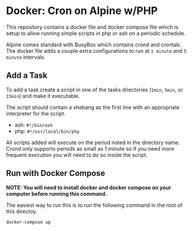# Docker: Cron on Alpine w/PHP

This repository contains a docker file and docker compose file which is setup to allow running simple scripts in php or ash on a periodic schedule.

Alpine comes standard with BusyBox which contains crond and crontab.  The docker file adds a couple extra configurations to run at `1 minute` and `5 minute` intervals.

## Add a Task

To add a task create a script in one of the tasks directories (`1min`, `5min`, or `15min`) and make it executable.

The script should contain a shebang as the first line with an appropriate interpreter for the script.

- ash: `#!/bin/ash`
- php: `#!/usr/local/bin/php`

All scripts added will execute on the period noted in the directory name.  Crond only supports periods as small as 1 minute so if you need more frequent execution you will need to do so inside the script.

## Run with Docker Compose

__NOTE: You will need to install docker and docker compose on your computer before running this command.__

The easiest way to run this is to run the following command in the root of this directoy.

`docker-compose up`
